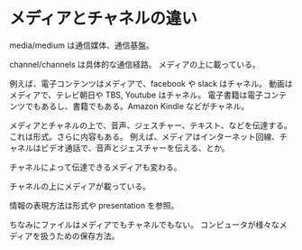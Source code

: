 # メディアとチャネルの違い

media/medium は通信媒体、通信基盤。

channel/channels は具体的な通信経路。
メディアの上に載っている。

例えば、電子コンテンツはメディアで、facebook や slack はチャネル。
動画はメディアで、テレビ朝日や TBS, Youtube はチャネル。
電子書籍は電子コンテンツでもあるし、書籍でもある。Amazon Kindle などがチャネル。

メディアとチャネルの上で、音声、ジェスチャー、テキスト、などを伝達する。これは形式。さらに内容もある。
例えば、メディアはインターネット回線、チャネルはビデオ通話で、音声とジェスチャーを伝える、とか。

チャネルによって伝達できるメディアも変わる。

チャネルの上にメディアが載っている。

情報の表現方法は形式や presentation を参照。

ちなみにファイルはメディアでもチャネルでもない。
コンピュータが様々なメディアを扱うための保存方法。
